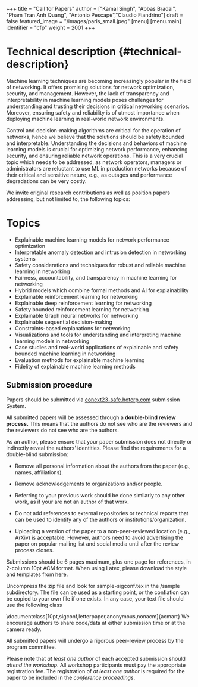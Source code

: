 +++
title = "Call for Papers"
author = ["Kamal Singh", "Abbas Bradai", "Pham Tran Anh Quang", "Antonio Pescapè","Claudio Fiandrino"]
draft = false
featured_image = "/images/paris_small.jpeg"
[menu]
  [menu.main]
    identifier = "cfp"
    weight = 2001
+++

# Technical description {#technical-description}
Machine learning techniques are becoming increasingly popular in the field of networking. It offers promising solutions for network optimization, security, and management. However, the lack of transparency and interpretability in machine learning models poses challenges for understanding and trusting their decisions in critical networking scenarios. Moreover, ensuring safety and reliability is of utmost importance when deploying machine learning in real-world network environments.

Control and decision-making algorithms are critical for the operation of networks, hence we believe that the solutions should be safety bounded and interpretable. Understanding the decisions and behaviors of machine learning models is crucial for optimizing network performance, enhancing security, and ensuring reliable network operations. This is a very crucial topic which needs to be addressed, as network operators, managers or administrators are reluctant to use ML in production networks because of their critical and sensitive nature, e.g., as outages and performance degradations can be very costly.

We invite original research contributions as well as position papers addressing, but not limited to, the following topics:

# Topics

- Explainable machine learning models for network performance optimization
- Interpretable anomaly detection and intrusion detection in networking systems
- Safety considerations and techniques for robust and reliable machine learning in networking
- Fairness, accountability, and transparency in machine learning for networking
- Hybrid models which combine formal methods and AI for explainability
- Explainable reinforcement learning for networking
- Explainable deep reinforcement learning for networking
- Safety bounded reinforcement learning for networking
- Explainable Graph neural networks for networking
- Explainable sequential decision-making
- Constraints-based explanations for networking
- Visualizations and tools for understanding and interpreting machine learning models in networking
- Case studies and real-world applications of explainable and safety bounded machine learning in networking
- Evaluation methods for explainable machine learning
- Fidelity of explainable machine learning methods

## Submission procedure

Papers should be submitted via [conext23-safe.hotcrp.com](https://conext23-safe.hotcrp.com) submission System.

All submitted papers will be assessed through a **double-blind review process.** This means that the authors do not see who are the reviewers and the reviewers do not see who are the authors.

As an author, please ensure that your paper submission does not directly or indirectly reveal the authors’ identities. Please find the requirements for a double-blind submission:

- Remove all personal information about the authors from the paper (e.g., names, affiliations).
  
- Remove acknowledgements to organizations and/or people.

- Referring to your previous work should be done similarly to any other work, as if your are not an author of that work.

- Do not add references to external repositories or technical reports that can be used to identify any of the authors or institutions/organization.

- Uploading a version of the paper to a non-peer-reviewed location (e.g., ArXiv) is acceptable. However, authors need to avoid advertising the paper on popular mailing list and social media until after the review process closes.

Submissions should be 6 pages maximum, plus one page for references, in 2-column 10pt ACM format. When using Latex, please download the style and templates from [here](https://www.acm.org/binaries/content/assets/publications/consolidated-tex-template/acmart-primary.zip).

Uncompress the zip file and look for sample-sigconf.tex in the /sample subdirectory. The file can be used as a starting point, or the confiation can be copied to your own file if one exists. In any case, your text file should use the following class

\documentclass[10pt,sigconf,letterpaper,anonymous,nonacm]{acmart}
We encourage authors to share code/data at either submission time or at the camera ready.

All submitted papers will undergo a rigorous peer-review process by the program committee. 

Please note that *at least one author* of each accepted submission should *attend the workshop*. All workshop participants must pay the appropriate registration fee. The registration of *at least one author* is required for the paper to be included in the *conference proceedings*.

